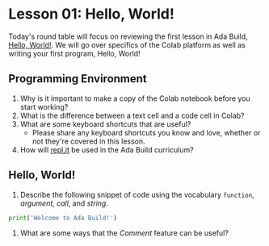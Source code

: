 # Lesson 01: Hello, World!

Today's round table will focus on reviewing the first lesson in Ada Build, [Hello, World!](https://colab.research.google.com/drive/1sFOo4HnuUxJMtso9JljUZwHMomhu9ADs). We will go over specifics of the Colab platform as well as writing your first program, Hello, World!

## Programming Environment

1. Why is it important to make a copy of the Colab notebook before you start working?
1. What is the difference between a text cell and a code cell in Colab?
1. What are some keyboard shortcuts that are useful?
    * Please share any keyboard shortcuts you know and love, whether or not they're covered in this lesson.
1. How will [repl.it](https://repl.it) be used in the Ada Build curriculum?

## Hello, World!

1. Describe the following snippet of code using the vocabulary `function`, *argument*, *call*, and *string*.

```python
print('Welcome to Ada Build!')
```

1. What are some ways that the *Comment* feature can be useful?